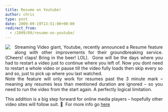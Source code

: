 ```yaml
---
title: Resume on Youtube!
author: chris
type: post
date: 2009-09-19T13:51:00+00:00
redirect_from:
  - /2009/09/resume-on-youtube/
---
```


<div style="clear: left; float: left; margin-bottom: 1em; margin-right: 1em;">
  <img border="0" src="http://3.bp.blogspot.com/_BBS5bkzuLXM/SrTbWg_-NnI/AAAAAAAACg8/C9JxDO7GXBk/s320/youtubea23123.jpg" />
</div>

<div style="text-align: justify;">
  Streaming Video giant, Youtube, recently announced a Resume feature along with other improvements for their groundbreaking service. (Cheers! claps! Bring in the beer! LOL). &nbsp;Gone will be the days where you had to restart a video just to continue where you left of. Now you dont need to restart a whole video or pause till the video fully loads then skip every so and so, just to pick up where you last watched.
</div>

<!--more-->

<div style="text-align: justify;">
  Note the feature will only work for resumes past the 3 minute mark &#8211; meaning any resumes less than mentioned duration are ignored &#8211; so you need to run the video from the start again. A perfectly logical limitation.&nbsp;</p> 
  
  <p>
    This addition is a big step forward for online media players &#8211; hopefully other video sites will follow suit. 🙂 &nbsp;For more info go <a href="http://googlesystem.blogspot.com/2009/09/youtube-resume.html">here</a>
  </p>
</div>
